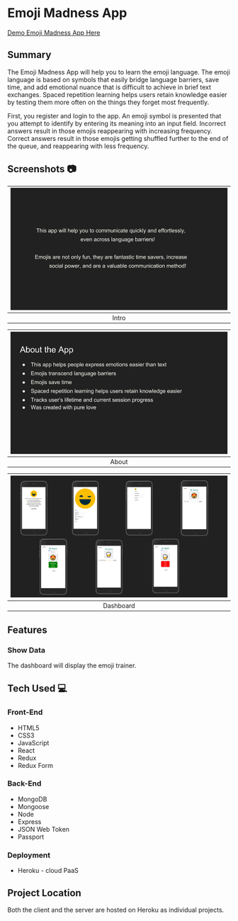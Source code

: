 # Emoji Madness App

[Demo Emoji Madness App Here](https://emoji-space-rep-client.herokuapp.com/)

## Summary
The Emoji Madness App will help you to learn the emoji language. The emoji language is based on symbols that easily bridge language barriers, save time, and add emotional nuance that is difficult to achieve in brief text exchanges. Spaced repetition learning helps users retain knowledge easier by testing them more often on the things they forget most frequently.

First, you register and login to the app. An emoji symbol is presented that you attempt to identify by entering its meaning into an input field. Incorrect answers result in those emojis reappearing with increasing frequency.  Correct answers result in those emojis getting shuffled further to the end of the queue, and reappearing with less frequency. 

## Screenshots :camera:

| <img alt="Intro" src="https://github.com/thinkful-ei23/Client-Emoji-Tim-Sel/blob/master/src/images/intro.png" width="100%"> |
|:---:|
| Intro |

| <img alt="About" src="https://github.com/thinkful-ei23/Client-Emoji-Tim-Sel/blob/master/src/images/about.png" width="100%"> |
|:---:|
| About |

| <img alt="Dashboard Page" src="https://github.com/thinkful-ei23/Client-Emoji-Tim-Sel/blob/master/src/images/emojiScreens.png" width="100%"> |
|:---:|
| Dashboard |

## Features

### Show Data
The dashboard will display the emoji trainer.

## Tech Used :computer:

### Front-End
* HTML5
* CSS3
* JavaScript
* React
* Redux
* Redux Form

### Back-End
* MongoDB
* Mongoose
* Node
* Express
* JSON Web Token
* Passport


### Deployment
* Heroku - cloud PaaS

## Project Location
Both the client and the server are hosted on Heroku as individual projects.
